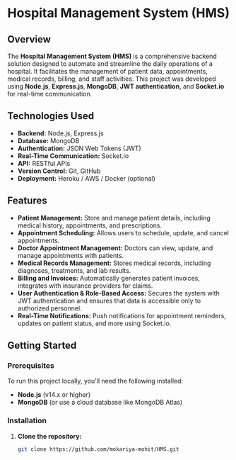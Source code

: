 # Hospital Management System (HMS)

## Overview
The **Hospital Management System (HMS)** is a comprehensive backend solution designed to automate and streamline the daily operations of a hospital. It facilitates the management of patient data, appointments, medical records, billing, and staff activities. This project was developed using **Node.js**, **Express.js**, **MongoDB**, **JWT authentication**, and **Socket.io** for real-time communication.

## Technologies Used
- **Backend:** Node.js, Express.js
- **Database:** MongoDB
- **Authentication:** JSON Web Tokens (JWT)
- **Real-Time Communication:** Socket.io
- **API:** RESTful APIs
- **Version Control:** Git, GitHub
- **Deployment:** Heroku / AWS / Docker (optional)

## Features
- **Patient Management:** Store and manage patient details, including medical history, appointments, and prescriptions.
- **Appointment Scheduling:** Allows users to schedule, update, and cancel appointments.
- **Doctor Appointment Management:** Doctors can view, update, and manage appointments with patients.
- **Medical Records Management:** Stores medical records, including diagnoses, treatments, and lab results.
- **Billing and Invoices:** Automatically generates patient invoices, integrates with insurance providers for claims.
- **User Authentication & Role-Based Access:** Secures the system with JWT authentication and ensures that data is accessible only to authorized personnel.
- **Real-Time Notifications:** Push notifications for appointment reminders, updates on patient status, and more using Socket.io.

## Getting Started

### Prerequisites
To run this project locally, you'll need the following installed:
- **Node.js** (v14.x or higher)
- **MongoDB** (or use a cloud database like MongoDB Atlas)

### Installation
1. **Clone the repository:**

   ```bash
   git clone https://github.com/mokariya-mohit/HMS.git


